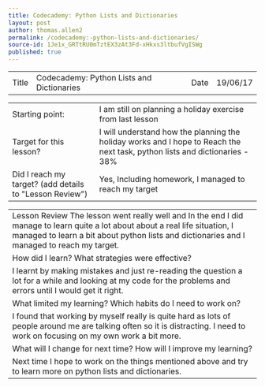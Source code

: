 ```yaml
---
title: Codecademy: Python Lists and Dictionaries
layout: post
author: thomas.allen2
permalink: /codecademy:-python-lists-and-dictionaries/
source-id: 1Je1x_GRTtRU0mTztEX3zAt3Fd-xHkxs3ltbufVgISWg
published: true
---
```

<table>
  <tr>
    <td>Title</td>
    <td>Codecademy: Python Lists and Dictionaries</td>
    <td>Date</td>
    <td>19/06/17</td>
  </tr>
</table>


<table>
  <tr>
    <td>Starting point:</td>
    <td>I am still on planning a holiday exercise from last lesson</td>
  </tr>
  <tr>
    <td>Target for this lesson?</td>
    <td>I will understand how the planning the holiday works and I hope to
 Reach the next task, python lists and dictionaries - 38% </td>
  </tr>
  <tr>
    <td>Did I reach my target? 
(add details to "Lesson Review")</td>
    <td>Yes, Including homework, I managed to reach my target</td>
  </tr>
</table>


<table>
  <tr>
    <td>Lesson Review
The lesson went really well and In the end I did manage to learn quite a lot about about a real life situation, I managed to learn a bit about python lists and dictionaries and I managed to reach my target.</td>
  </tr>
  <tr>
    <td>How did I learn? What strategies were effective? </td>
  </tr>
  <tr>
    <td>I learnt by making mistakes and just re-reading the question a lot for a while and looking at my code for the problems and errors until I would get it right.</td>
  </tr>
  <tr>
    <td>What limited my learning? Which habits do I need to work on? </td>
  </tr>
  <tr>
    <td>I found that working by myself really is quite hard as lots of people around me are talking often so it is distracting. I need to work on focusing on my own work a bit more. </td>
  </tr>
  <tr>
    <td>What will I change for next time? How will I improve my learning?</td>
  </tr>
  <tr>
    <td>Next time I hope to work on the things mentioned above and try to learn more on python lists and dictionaries.</td>
  </tr>
</table>


